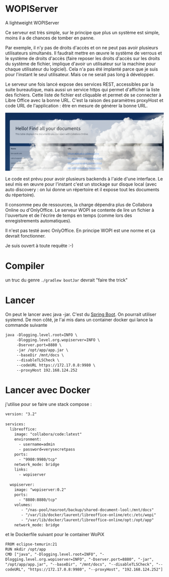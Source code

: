 # WOPIServer
A lightweight WOPIServer

Ce serveur est très simple, sur le principe que plus un système est simple, moins il a de chances de tomber en panne.

Par exemple, il n'y pas de droits d'accès et on ne peut pas avoir plusieurs utilisateurs simultanés. Il faudrait mettre en œuvre le système de verrous et le système de droits d'accès (faire reposer les droits d'accès sur les droits du système de fichier, implique d'avoir un utilisateur sur la machine pour chaque utilisateur du logiciel). Cela n'a pas été implanté parce que je suis pour l'instant le seul utilisateur. Mais ce ne serait pas long à développer.

Le serveur une fois lancé expose des services REST, accessibles par la suite bureautique, mais aussi un service https qui permet d'afficher la liste des fichiers. Cette liste de fichier est cliquable et permet de se connecter à Libre Office avec la bonne URL. C'est la raison des paramètres proxyHost et code URL de l'application : être en mesure de générer la bonne URL.

![Screenshot of file list](./Capture-d-cran-du-2025-04-23-13-46-52.png)

Le code est prévu pour avoir plusieurs backends à l'aide d'une interface. Le seul mis en œuvre pour l'instant c'est un stockage sur disque local (avec auto discovery : on lui donne un répertoire et il expose tout les documents du répertoire).

Il consomme peu de ressources, la charge dépendra plus de Collabora Online ou d'OnlyOffice. Le serveur WOPI se contente de lire un fichier à l'ouverture et de l'écrire de temps en temps (comme lors des enregistrements automatiques).

Il n'est pas testé avec OnlyOffice. En principe WOPI est une norme et ça devrait fonctionner.

Je suis ouvert à toute requête :-)

# Compiler
un truc du genre `./gradlew bootJar` devrait "faire the trick"

# Lancer
On peut le lancer avec java -jar. C'est du [Spring Boot](https://spring.io/). On pourrait utiliser systemd. De mon côté, je l'ai mis dans un container docker qui lance la commande suivante

```
java -Dlogging.level.root=INFO \
     -Dlogging.level.org.wopiserver=INFO \
     -Dserver.port=8880 \
     -jar /opt/app/app.jar \
     --baseDir /mnt/docs \
     --disableTLSCheck \
     --codeURL https://172.17.0.8:9980 \
     --proxyHost 192.168.124.252
```

# Lancer avec Docker
j'utilise pour se faire une stack compose :

```
version: "3.2"

services:
  libreoffice:
    image: "collabora/code:latest"
    environment: 
      - username=admin
      - password=verysecretpass
    ports:
      - "9980:9980/tcp"
    network_mode: bridge
    links:
      - wopiserver

  wopiserver:
    image: "wopiserver:0.2"
    ports:
      - "8880:8880/tcp"
    volumes:
       - "/nas-pool/nasroot/backup/shared-document-lool:/mnt/docs"
       - "/var/lib/docker/laurent/libreoffice-online/etc:/etc/wopi"
       - "/var/lib/docker/laurent/libreoffice-online/opt:/opt/app"
    network_mode: bridge
```

et le Dockerfile suivant pour le container WoPiX

```
FROM eclipse-temurin:21
RUN mkdir /opt/app
CMD ["java", "-Dlogging.level.root=INFO", "-Dlogging.level.org.wopiserver=INFO", "-Dserver.port=8880", "-jar", "/opt/app/app.jar", "--baseDir", "/mnt/docs", "--disableTLSCheck", "--codeURL", "https://172.17.0.8:9980", "--proxyHost", "192.168.124.252"] 
```
